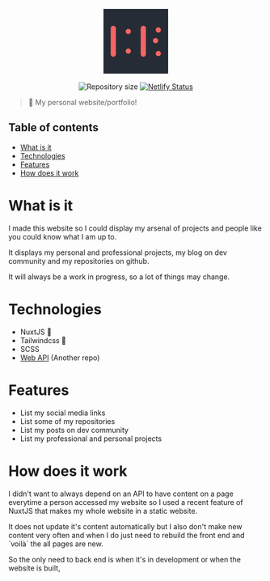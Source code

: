 <p align="center">
<img src="https://raw.githubusercontent.com/devbaraus/portfolio_web/master/static/logo.svg" alt="" width="128" style="margin: 0 auto;">
</p>

<p align="center">
  <img alt="Repository size" src="https://img.shields.io/github/repo-size/devbaraus/portfolio_web?color=#8257E5">
    <a href="https://app.netlify.com/sites/devbaraus/deploys">
        <img title="Netlify Status" src="https://api.netlify.com/api/v1/badges/1f7e2e0c-d846-4e5a-bed6-efc2b28fd45f/deploy-status">
    </a>
</p>

> :goat: My personal website/portfolio!

## Table of contents

- [What is it](#what-is-it)
- [Technologies](#technologies)
- [Features](#features)
- [How does it work](#how-does-it-work)

# What is it

I made this website so I could display my arsenal of projects and people like you could know what I am up to.

It displays my personal and professional projects, my blog on dev community and my repositories on github.

It will always be a work in progress, so a lot of things may change.

# Technologies

- NuxtJS :green_heart:
- Tailwindcss :blue_heart:
- SCSS
- [Web API](https://github.com/devbaraus/portfolio_api) (Another repo)

# Features

- List my social media links
- List some of my repositories
- List my posts on dev community
- List my professional and personal projects

# How does it work

I didn't want to always depend on an API to have content on a page everytime a person accessed my website so I used a recent feature of NuxtJS that makes my whole website in a static website. 

It does not update it's content automatically but I also don't make new content very often and when I do just need to rebuild the front end and <span>\`voilà\`<span> the all pages are new.

So the only need to back end is when it's in development or when the website is built,
